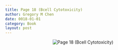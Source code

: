 ```yaml
---
title: Page 18 (Bcell Cytotoxicity)
author: Gregory M Chen
date: 0018-01-01
category: Book
layout: post
---
```


<p style="text-align:center;"><img src="{{site.baseurl}}/assets/Graphics_v3.2/Page18_Bcell-Cytotoxicity.png" alt="Page 18 (Bcell Cytotoxicity)" style="max-height: calc(100vh - 30px - 100px);"/></p>
